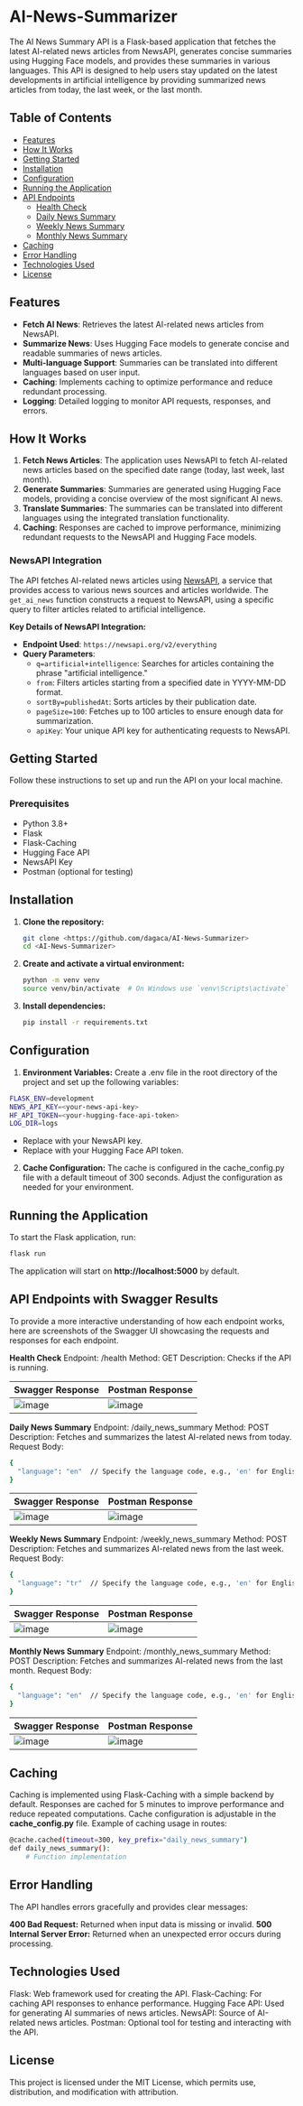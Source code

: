 # AI-News-Summarizer

The AI News Summary API is a Flask-based application that fetches the latest AI-related news articles from NewsAPI, generates concise summaries using Hugging Face models, and provides these summaries in various languages. This API is designed to help users stay updated on the latest developments in artificial intelligence by providing summarized news articles from today, the last week, or the last month.

## Table of Contents
- [Features](#features)
- [How It Works](#how-it-works)
- [Getting Started](#getting-started)
- [Installation](#installation)
- [Configuration](#configuration)
- [Running the Application](#running-the-application)
- [API Endpoints](#api-endpoints)
  - [Health Check](#health-check)
  - [Daily News Summary](#daily-news-summary)
  - [Weekly News Summary](#weekly-news-summary)
  - [Monthly News Summary](#monthly-news-summary)
- [Caching](#caching)
- [Error Handling](#error-handling)
- [Technologies Used](#technologies-used)
- [License](#license)

## Features
- **Fetch AI News**: Retrieves the latest AI-related news articles from NewsAPI.
- **Summarize News**: Uses Hugging Face models to generate concise and readable summaries of news articles.
- **Multi-language Support**: Summaries can be translated into different languages based on user input.
- **Caching**: Implements caching to optimize performance and reduce redundant processing.
- **Logging**: Detailed logging to monitor API requests, responses, and errors.

## How It Works
1. **Fetch News Articles**: The application uses NewsAPI to fetch AI-related news articles based on the specified date range (today, last week, last month).
2. **Generate Summaries**: Summaries are generated using Hugging Face models, providing a concise overview of the most significant AI news.
3. **Translate Summaries**: The summaries can be translated into different languages using the integrated translation functionality.
4. **Caching**: Responses are cached to improve performance, minimizing redundant requests to the NewsAPI and Hugging Face models.

### NewsAPI Integration
The API fetches AI-related news articles using [NewsAPI](https://newsapi.org/), a service that provides access to various news sources and articles worldwide. The `get_ai_news` function constructs a request to NewsAPI, using a specific query to filter articles related to artificial intelligence.

**Key Details of NewsAPI Integration:**
- **Endpoint Used**: `https://newsapi.org/v2/everything`
- **Query Parameters**:
  - `q=artificial+intelligence`: Searches for articles containing the phrase "artificial intelligence."
  - `from`: Filters articles starting from a specified date in YYYY-MM-DD format.
  - `sortBy=publishedAt`: Sorts articles by their publication date.
  - `pageSize=100`: Fetches up to 100 articles to ensure enough data for summarization.
  - `apiKey`: Your unique API key for authenticating requests to NewsAPI.

## Getting Started
Follow these instructions to set up and run the API on your local machine.

### Prerequisites
- Python 3.8+
- Flask
- Flask-Caching
- Hugging Face API
- NewsAPI Key
- Postman (optional for testing)

## Installation
1. **Clone the repository:**
   ```bash
   git clone <https://github.com/dagaca/AI-News-Summarizer>
   cd <AI-News-Summarizer>
   ```
   
2. **Create and activate a virtual environment:**
   ```bash
   python -m venv venv
   source venv/bin/activate  # On Windows use `venv\Scripts\activate`
   ```
   
3. **Install dependencies:**
   ```bash
   pip install -r requirements.txt
   ```
   
## Configuration

1. **Environment Variables:** Create a .env file in the root directory of the project and set up the following variables:

  ```bash
  FLASK_ENV=development
  NEWS_API_KEY=<your-news-api-key>
  HF_API_TOKEN=<your-hugging-face-api-token>
  LOG_DIR=logs
  ```

- Replace <your-news-api-key> with your NewsAPI key.
- Replace <your-hugging-face-api-token> with your Hugging Face API token.

2. **Cache Configuration:** The cache is configured in the cache_config.py file with a default timeout of 300 seconds. Adjust the configuration as needed for your environment.

## Running the Application
To start the Flask application, run:

  ```bash
  flask run
  ```

The application will start on **http://localhost:5000** by default.

## API Endpoints with Swagger Results
To provide a more interactive understanding of how each endpoint works, here are screenshots of the Swagger UI showcasing the requests and responses for each endpoint.

**Health Check**
Endpoint: /health
Method: GET
Description: Checks if the API is running.

| Swagger Response                             | Postman Response                              |
|----------------------------------------------|-----------------------------------------------|
| ![image](https://github.com/user-attachments/assets/86b97068-a7cb-4b9e-bb34-b537c7b76ac7) | ![image](https://github.com/user-attachments/assets/0a1169d5-2360-400d-b515-32b7e3fe1081) |


**Daily News Summary**
Endpoint: /daily_news_summary
Method: POST
Description: Fetches and summarizes the latest AI-related news from today.
Request Body:

  ```bash
  {
    "language": "en"  // Specify the language code, e.g., 'en' for English, 'fr' for French
  }
  ```

| Swagger Response                             | Postman Response                              |
|----------------------------------------------|-----------------------------------------------|
| ![image](https://github.com/user-attachments/assets/3df75372-f1ed-4be6-9eea-7c4c649e4736) | ![image](https://github.com/user-attachments/assets/85ff06a1-b297-4dd6-a277-85115d53e9c5) |


**Weekly News Summary**
Endpoint: /weekly_news_summary
Method: POST
Description: Fetches and summarizes AI-related news from the last week.
Request Body:

  ```bash
  {
    "language": "tr"  // Specify the language code, e.g., 'en' for English, 'fr' for French
  }
  ```

| Swagger Response                             | Postman Response                              |
|----------------------------------------------|-----------------------------------------------|
| ![image](https://github.com/user-attachments/assets/c2be5468-1726-411f-b2ab-aac219195d1d) | ![image](https://github.com/user-attachments/assets/85ff06a1-b297-4dd6-a277-85115d53e9c5) |


**Monthly News Summary**
Endpoint: /monthly_news_summary
Method: POST
Description: Fetches and summarizes AI-related news from the last month.
Request Body:

  ```bash
  {
    "language": "en"  // Specify the language code, e.g., 'en' for English, 'fr' for French
  }
  ```

| Swagger Response                             | Postman Response                              |
|----------------------------------------------|-----------------------------------------------|
| ![image](https://github.com/user-attachments/assets/fa19dca9-fdbd-4280-8cce-23fa0d5752af) | ![image](https://github.com/user-attachments/assets/c2d9e3f8-efc7-4892-83ca-b01335481f48) |


## Caching
Caching is implemented using Flask-Caching with a simple backend by default. Responses are cached for 5 minutes to improve performance and reduce repeated computations.
Cache configuration is adjustable in the **cache_config.py** file.
Example of caching usage in routes:
  ```bash
  @cache.cached(timeout=300, key_prefix="daily_news_summary")
  def daily_news_summary():
      # Function implementation
  ```


## Error Handling
The API handles errors gracefully and provides clear messages:

**400 Bad Request:** Returned when input data is missing or invalid.
**500 Internal Server Error:** Returned when an unexpected error occurs during processing.


## Technologies Used
Flask: Web framework used for creating the API.
Flask-Caching: For caching API responses to enhance performance.
Hugging Face API: Used for generating AI summaries of news articles.
NewsAPI: Source of AI-related news articles.
Postman: Optional tool for testing and interacting with the API.


## License
This project is licensed under the MIT License, which permits use, distribution, and modification with attribution.
